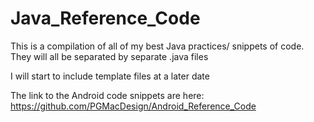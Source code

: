 # Java_Reference_Code
This is a compilation of all of my best Java practices/ snippets of code. They will all be separated by separate .java files

I will start to include template files at a later date 

The link to the Android code snippets are here: https://github.com/PGMacDesign/Android_Reference_Code
